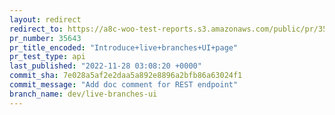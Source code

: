 ```yaml
---
layout: redirect
redirect_to: https://a8c-woo-test-reports.s3.amazonaws.com/public/pr/35643/api/index.html
pr_number: 35643
pr_title_encoded: "Introduce+live+branches+UI+page"
pr_test_type: api
last_published: "2022-11-28 03:08:20 +0000"
commit_sha: 7e028a5af2e2daa5a892e8896a2bfb86a63024f1
commit_message: "Add doc comment for REST endpoint"
branch_name: dev/live-branches-ui
---
```

